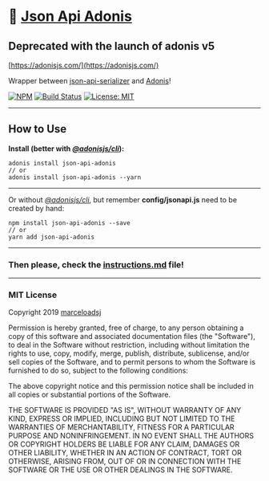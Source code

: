 # 🐙 [Json Api Adonis](https://www.npmjs.com/package/json-api-adonis)

## Deprecated with the launch of adonis v5
[https://adonisjs.com/](https://adonisjs.com/)

Wrapper between [json-api-serializer](https://www.npmjs.com/package/json-api-serializer) and [Adonis](https://adonisjs.com/)!

[![NPM](https://img.shields.io/npm/v/json-api-adonis.svg)](https://www.npmjs.com/package/json-api-adonis)
[![Build Status](https://travis-ci.org/marceloadsj/json-api-adonis.svg?branch=master)](https://travis-ci.org/marceloadsj/json-api-adonis)
[![License: MIT](https://img.shields.io/badge/license-MIT-brightgreen.svg)](https://opensource.org/licenses/MIT)

---

## How to Use

**Install (better with [_@adonisjs/cli_](https://github.com/adonisjs/adonis-cli)):**

```
adonis install json-api-adonis
// or
adonis install json-api-adonis --yarn
```

---

Or without [_@adonisjs/cli_](https://github.com/adonisjs/adonis-cli), but remember **config/jsonapi.js** need to be created by hand:

```
npm install json-api-adonis --save
// or
yarn add json-api-adonis
```

---

### Then please, check the [instructions.md](instructions.md) file!

---

### MIT License

Copyright 2019 [marceloadsj](https://github.com/marceloadsj)

Permission is hereby granted, free of charge, to any person obtaining a copy of this software and associated documentation files (the "Software"), to deal in the Software without restriction, including without limitation the rights to use, copy, modify, merge, publish, distribute, sublicense, and/or sell copies of the Software, and to permit persons to whom the Software is furnished to do so, subject to the following conditions:

The above copyright notice and this permission notice shall be included in all copies or substantial portions of the Software.

THE SOFTWARE IS PROVIDED "AS IS", WITHOUT WARRANTY OF ANY KIND, EXPRESS OR IMPLIED, INCLUDING BUT NOT LIMITED TO THE WARRANTIES OF MERCHANTABILITY, FITNESS FOR A PARTICULAR PURPOSE AND NONINFRINGEMENT. IN NO EVENT SHALL THE AUTHORS OR COPYRIGHT HOLDERS BE LIABLE FOR ANY CLAIM, DAMAGES OR OTHER LIABILITY, WHETHER IN AN ACTION OF CONTRACT, TORT OR OTHERWISE, ARISING FROM, OUT OF OR IN CONNECTION WITH THE SOFTWARE OR THE USE OR OTHER DEALINGS IN THE SOFTWARE.
